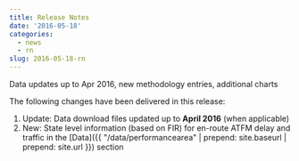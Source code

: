 ```yaml
---
title: Release Notes
date: '2016-05-18'
categories:
  - news
  - rn
slug: 2016-05-18-rn
---
```


Data updates up to Apr 2016, new methodology entries, additional charts

The following changes have been delivered in this release:

1. Update: Data download files updated up to **April 2016** (when applicable)
1. New: State level information (based on FIR) for en-route ATFM delay and traffic in the 
[Data]({{ "/data/performancearea" | prepend: site.baseurl | prepend: site.url }}) section

